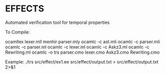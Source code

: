 # EFFECTS
Automated verification tool for temporal properties

To Compile:

ocamllex lexer.mll
menhir parser.mly
ocamlc -c ast.mli
ocamlc -c parser.mli
ocamlc -c parser.ml
ocamlc -c lexer.ml
ocamlc -c Askz3.ml
ocamlc -c Rewriting.ml
ocamlc -o trs parser.cmo lexer.cmo Askz3.cmo Rewriting.cmo

Example:
./trs src/effect/ex1.ee src/effect/output.txt > src/effect/output.txt 2>&1
